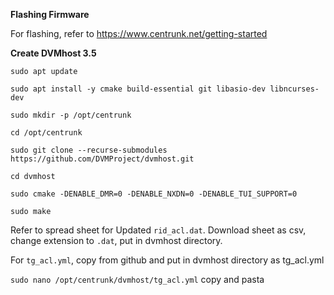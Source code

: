 **Flashing Firmware**

For flashing, refer to https://www.centrunk.net/getting-started

**Create DVMhost 3.5**

`sudo apt update`

`sudo apt install -y cmake build-essential git libasio-dev libncurses-dev`

`sudo mkdir -p /opt/centrunk`

`cd /opt/centrunk`

`sudo git clone --recurse-submodules https://github.com/DVMProject/dvmhost.git`

`cd dvmhost`

`sudo cmake -DENABLE_DMR=0 -DENABLE_NXDN=0 -DENABLE_TUI_SUPPORT=0`

`sudo make`

Refer to spread sheet for Updated `rid_acl.dat`. Download sheet as csv, change extension to `.dat`, put in dvmhost directory.

For `tg_acl.yml`, copy from github and put in dvmhost directory as tg_acl.yml

`sudo nano /opt/centrunk/dvmhost/tg_acl.yml` copy and pasta
